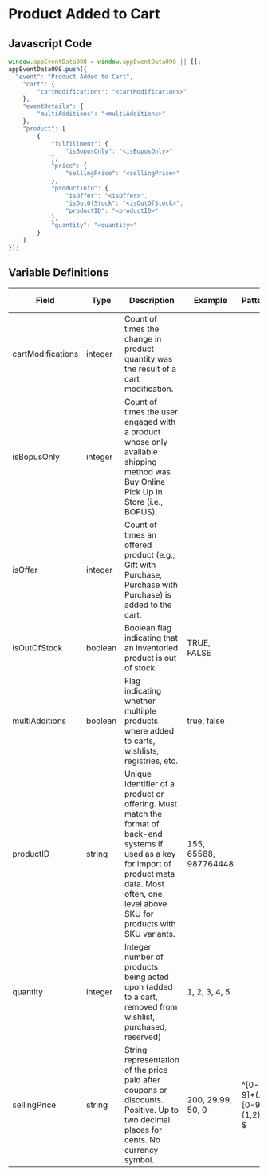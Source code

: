 # Product Added to Cart

### 

## Javascript Code
```js
window.appEventData098 = window.appEventData098 || [];
appEventData098.push({
  "event": "Product Added to Cart",
    "cart": {
        "cartModifications": "<cartModifications>"
    },
    "eventDetails": {
        "multiAdditions": "<multiAdditions>"
    },
    "product": [
        {
            "fulfillment": {
                "isBopusOnly": "<isBopusOnly>"
            },
            "price": {
                "sellingPrice": "<sellingPrice>"
            },
            "productInfo": {
                "isOffer": "<isOffer>",
                "isOutOfStock": "<isOutOfStock>",
                "productID": "<productID>"
            },
            "quantity": "<quantity>"
        }
    ]
});
```

## Variable Definitions

|Field|Type|Description|Example|Pattern|Min Length|Max Length|Minimum|Maximum|Multiple Of|
| --- | --- | --- | --- | --- | --- | --- | --- | --- | --- |
|cartModifications|integer|Count of times the change in product quantity was the result of a cart modification.||||||||
|isBopusOnly|integer|Count of times the user engaged with a product whose only available shipping method was Buy Online Pick Up In Store \(i.e., BOPUS\).||||||||
|isOffer|integer|Count of times an offered product \(e.g., Gift with Purchase, Purchase with Purchase\) is added to the cart.||||||||
|isOutOfStock|boolean|Boolean flag indicating that an inventoried product is out of stock. |TRUE, FALSE|||||||
|multiAdditions|boolean|Flag indicating whether multilple products where added to carts, wishlists, registries, etc.|true, false|||||||
|productID|string|Unique Identifier of a product or offering.  Must match the format of back-end systems if used as a key for import of product meta data. Most often, one level above SKU for products with SKU variants. |155, 65588, 987764448|||||||
|quantity|integer|Integer number of products being acted upon \(added to a cart, removed from wishlist, purchased, reserved\)|1, 2, 3, 4, 5||||1|||
|sellingPrice|string|String representation of the price paid after coupons or discounts. Positive. Up to two decimal places for cents. No currency symbol.|200, 29.99, 50, 0|^[0-9]*(\.[0-9]{1,2})?$||||||
